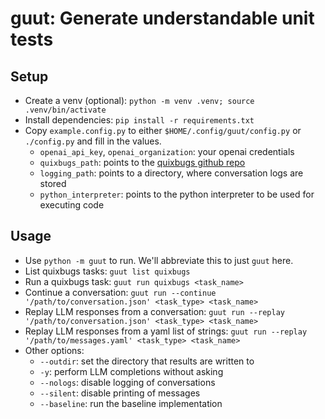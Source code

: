 # guut: Generate understandable unit tests

## Setup

- Create a venv (optional): `python -m venv .venv; source .venv/bin/activate`
- Install dependencies: `pip install -r requirements.txt`
- Copy `example.config.py` to either `$HOME/.config/guut/config.py` or `./config.py` and fill in the values.
	- `openai_api_key`, `openai_organization`: your openai credentials
	-  `quixbugs_path`: points to the [quixbugs github repo](https://github.com/jkoppel/QuixBugs)
	- `logging_path`: points to a directory, where conversation logs are stored
	- `python_interpreter`: points to the python interpreter to be used for executing code

## Usage

- Use `python -m guut` to run. We'll abbreviate this to just `guut` here.
- List quixbugs tasks: `guut list quixbugs`
- Run a quixbugs task: `guut run quixbugs <task_name>`
- Continue a conversation: `guut run --continue '/path/to/conversation.json' <task_type> <task_name>`
- Replay LLM responses from a conversation: `guut run --replay '/path/to/conversation.json' <task_type> <task_name>`
- Replay LLM responses from a yaml list of strings: `guut run --replay '/path/to/messages.yaml' <task_type> <task_name>`
- Other options:
	- `--outdir`: set the directory that results are written to
	- `-y`: perform LLM completions without asking
	- `--nologs`: disable logging of conversations
	- `--silent`: disable printing of messages
	- `--baseline`: run the baseline implementation

